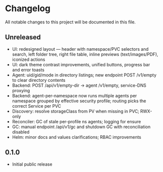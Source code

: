 # Changelog

All notable changes to this project will be documented in this file.

## Unreleased

- UI: redesigned layout — header with namespace/PVC selectors and search, left folder tree, right file table, inline previews (text/images/PDF), iconized actions
- UI: dark theme contrast improvements, unified buttons, progress bar and error toasts
- Agent: uid/gid/mode in directory listings; new endpoint POST /v1/empty to clear directory contents
- Backend: POST /api/v1/empty-dir -> agent /v1/empty, service-DNS proxying
- Backend: agent-per-namespace now runs multiple agents per namespace grouped by effective security profile; routing picks the correct Service per PVC
- Discovery: resolve storageClass from PV when missing in PVC; RWX-only
- Reconciler: GC of stale per-profile ns agents; logging for ensure
- GC: manual endpoint /api/v1/gc and shutdown GC with reconciliation disabled
- Helm: minor docs and values clarifications; RBAC improvements

## 0.1.0

- Initial public release
